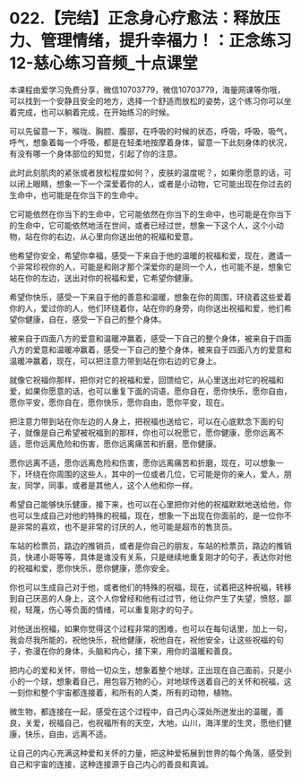 # 022.【完结】正念身心疗愈法：释放压力、管理情绪，提升幸福力！：正念练习12-慈心练习音频_十点课堂

本课程由爱学习免费分享，微信10703779，微信10703779，海量网课等你哦，可以找到一个安静且安全的地方，选择一个舒适而放松的姿势，这个练习你可以坐着完成，也可以躺着完成，在开始练习的时候。

可以先留意一下，喉咙、胸腔、腹部，在呼吸的时候的状态，呼吸，呼吸，吸气，呼气，想象着每一个呼吸，都是在轻柔地按摩着身体，留意一下此刻身体的状况，有没有哪一个身体部位的知觉，引起了你的注意。

此时此刻肌肉的紧张或者放松程度如何？，皮肤的温度呢？，如果你愿意的话，可以闭上眼睛，想象一下一个深爱着你的人，或者是小动物，它可能出现在你过去的生命中，也可能是在你当下的生命中。

它可能依然在你当下的生命中，它可能依然在你当下的生命中，也可能是在你当下的生命中，它可能依然地活在世间，或者已经过世，想象一下这个人，这个小动物，站在你的右边，从心里向你送出他的祝福和爱意。

他希望你安全，希望你幸福，感受一下来自于他的温暖的祝福和爱，现在，邀请一个非常珍视你的人，可能是和刚才那个深爱你的是同一个人，也可能不是，想象它站在你的左边，送出对你的祝福和爱，它希望你健康。

希望你快乐，感受一下来自于他的善意和温暖，想象在你的周围，环绕着这些爱着你的人，爱过你的人，他们环绕着你，站在你的身旁，向你送出祝福和爱，他们希望你健康，自在，感受一下自己的整个身体。

被来自于四面八方的爱意和温暖冲赢着，感受一下自己的整个身体，被来自于四面八方的爱意和温暖冲赢着，感受一下自己的整个身体，被来自于四面八方的爱意和温暖冲赢着，现在，可以把注意力带到站在你右边的它身上。

就像它祝福你那样，把你对它的祝福和爱，回馈给它，从心里送出对它的祝福和爱，如果你愿意的话，也可以重复下面的词语，愿你自在，愿你快乐，愿你自由，愿你平安，愿你自在，愿你快乐，愿你自由，愿你平安，现在。

把注意力带到站在你左边的人身上，把祝福也送给它，可以在心底默念下面的句子，就像是自己希望被祝福到的那样，你也可以祝愿它，愿你健康，愿你远离不适，愿你远离危险和伤害，愿你远离痛苦和折磨，愿你健康。

愿你远离不适，愿你远离危险和伤害，愿你远离痛苦和折磨，现在，可以想象一下，环绕在你周围的这些人，其中的一位或者几位，它可能是你的亲人，爱人，朋友，同学，同事，或者是其他人，这个人他和你一样。

希望自己能够快乐健康，接下来，也可以在心里把你对他的祝福默默地送给他，你也可以生成自己对他的特殊的祝福，现在，想象一下出现在你面前的，是一位你不是非常的喜欢，也不是非常的讨厌的人，他可能是超市的售货员。

车站的检票员，路边的推销员，或者是你自己的朋友，车站的检票员，路边的推销员，快递小哥等等，具体是谁没有关系，只是继续地重复刚才的句子，表达你对他的祝福和爱，愿你快乐，愿你健康，愿你安全。

你也可以生成自己对于他，或者他们的特殊的祝福，现在，试着把这种祝福，转移到自己厌恶的人身上，这个人你曾经和他有过过节，他让你产生了失望，愤怒，鄙视，轻蔑，伤心等负面的情绪，可以重复刚才的句子。

对他送出祝福，如果你觉得这个过程非常的困难，也可以在每句话里，加上一句，我会尽我所能的，祝他快乐，祝他健康，祝他自在，祝他安全，让这些祝福的句子，弥漫在你的身体，头脑和内心，接下来，用你的温暖和善良。

把内心的爱和关怀，带给一切众生，想象着整个地球，正出现在自己面前，只是小小的一个球，想象着自己，用包容万物的心，对地球传送着自己的关怀和祝福，这一刻你和整个宇宙都连接着，和所有的人类，所有的动物，植物。

微生物，都连接在一起，感受在这个过程中，自己内心深处所迸发出的温暖，善良，关爱，祝福自己，也祝福所有的天空，大地，山川，海洋里的生灵，愿他们健康，快乐，自由，远离不适。

让自己的内心充满这种爱和关怀的力量，把这种爱拓展到世界的每个角落，感受到自己和宇宙的连接，这种连接源于自己内心的善良和真诚。
